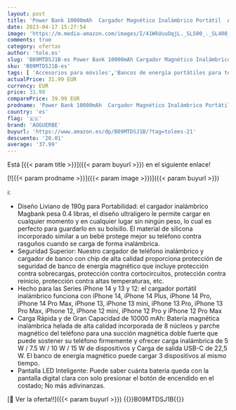 ```yaml
---
layout: post
title: 'Power Bank 10000mAh  Cargador Magnético Inalámbrico Portátil  AOGUERBE Wireless PD 22.5W Carga Rápida Batería Externa mag-Safe Compatible con Pantalla LED USB-C para iPhone 14/13/12/ Pro/Mini/Pro MAX'
date: 2023-04-17 15:27:54
image: 'https://m.media-amazon.com/images/I/41WkUuuOqjL._SL500_._SL400_.jpg'
comments: true
category: ofertas
author: 'tole.es'
slug: 'B09MTDSJ1B-es Power Bank 10000mAh Cargador Magnético Inalámbrico...'
sku: 'B09MTDSJ1B-es'
tags: [ 'Accesorios para móviles','Bancos de energía portátiles para teléfonos móviles','Cargadores para móviles','Comunicación móvil y accesorios','Electrónica','aoguerbe','iphone','🇪🇸', ]
actualPrice: 31.99 EUR
currency: EUR
price: 31.99
comparePrice: 39.99 EUR
prodname: 'Power Bank 10000mAh  Cargador Magnético Inalámbrico Portátil  AOGUERBE Wireless PD 22.5W Carga Rápida Batería Externa mag-Safe Compatible con Pantalla LED USB-C para iPhone 14/13/12/ Pro/Mini/Pro MAX'
country: 'es'
flag: '🇪🇸'
brand: 'AOGUERBE'
buyurl: 'https://www.amazon.es/dp/B09MTDSJ1B/?tag=tolees-21'
descuento: '20.01'
average: '37.99'
---
```


Está [{{< param title >}}]({{< param buyurl >}}) en el siguiente enlace!

[![{{< param prodname >}}]({{< param image >}})]({{< param buyurl >}})

ℹ️:

- Diseño Liviano de 190g para Portabilidad: el cargador inalámbrico Magbank pesa 0.4 libras, el diseño ultraligero le permite cargar en cualquier momento y en cualquier lugar sin ningún peso, lo cual es perfecto para guardarlo en su bolsillo. El material de silicona incorporado similar a un bebé protege mejor su teléfono contra rasguños cuando se carga de forma inalámbrica.
- Seguridad Superior: Nuestro cargador de teléfono inalámbrico y cargador de banco con chip de alta calidad proporciona protección de seguridad de banco de energía magnético que incluye protección contra sobrecargas, protección contra cortocircuitos, protección contra reinicio, protección contra altas temperaturas, etc.
- Hecho para las Series iPhone 14 y 13 y 12: el cargador portátil inalámbrico funciona con iPhone 14, iPhone 14 Plus, iPhone 14 Pro, iPhone 14 Pro Max, iPhone 13, iPhone 13 mini, iPhone 13 Pro, iPhone 13 Pro Max, iPhone 12, iPhone 12 mini, iPhone 12 Pro y iPhone 12 Pro Max
- Carga Rápida y de Gran Capacidad de 10000 mAh: Batería magnética inalámbrica helada de alta calidad incorporada de 8 núcleos y parche magnético del teléfono para una succión magnética doble fuerte que puede sostener su teléfono firmemente y ofrecer carga inalámbrica de 5 W / 7.5 W / 10 W / 15 W de dispositivos y Carga de salida USB-C de 22,5 W. El banco de energía magnético puede cargar 3 dispositivos al mismo tiempo.
- Pantalla LED Inteligente: Puede saber cuánta batería queda con la pantalla digital clara con solo presionar el botón de encendido en el costado; No más adivinanzas.

[🛒 Ver la oferta!!]({{< param buyurl >}})
{{<world>}}B09MTDSJ1B{{</world>}}
